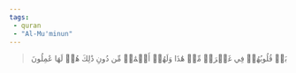 ```yaml
---
tags: 
 - quran 
 - "Al-Mu'minun"
---
```


> بَلۡ قُلُوبُهُمۡ فِي غَمۡرَةٖ مِّنۡ هَٰذَا وَلَهُمۡ أَعۡمَٰلٞ مِّن دُونِ ذَٰلِكَ هُمۡ لَهَا عَٰمِلُونَ

